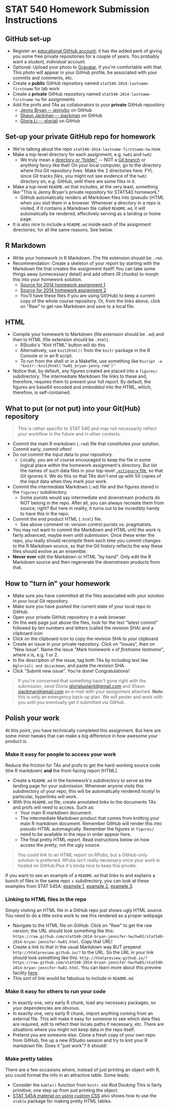 STAT 540 Homework Submission Instructions
========================================================

## GitHub set-up

  - Register an [educational GitHub account](https://education.github.com); it has the added perk of giving you some free private repositories for a couple of years. You probably want a *student, individual* account.
  - Optional: Upload your photo to [Gravatar](http://gravatar.com), if you're comfortable with that. This photo will appear in your GitHub profile, be associated with your commits and comments, etc.
  - Create a __public__ GitHub repository named `stat540-2014-lastname-firstname` for lab work
  - Create a __private__ GitHub repository named `stat540-2014-lastname-firstname-hw` for assignments
  - Add the profs and TAs as collaborators to your __private__ GitHub repository
    - [Jenny Bryan -- jennybc](https://github.com/jennybc) on GitHub
    - [Shaun Jackman -- sjackman](https://github.com/sjackman) on GitHub
    - [Gloria Li -- gloriali](https://github.com/gloriali) on GitHub
    
## Set-up your private GitHub repo for homework

  * We're talking about the repo `stat540-2014-lastname-firstname-hw` now.
  * Make a top-level directory for each assignment, e.g. `hw01` and `hw02`
    - We truly mean a [directory or "folder"](http://en.wikipedia.org/wiki/Directory_(computing)) -- NOT a [Git branch](http://git-scm.com/book/en/Git-Branching) or anything fancy like that! On your local computer, go to the directory where this Git repository lives. Make the 2 directories here. FYI, since Git tracks *files*, you might not see evidence of the `hw02` directory on, e.g. GitHub, until there are some files in it.
  * Make a top-level `README.md` that includes, at the very least, something like "This is Jenny Bryan's private repository for STAT540 homework."
    - GitHub automatically renders all Markdown files into (pseudo-)HTML when you visit them in a browser. Whenever a *directory* in a repo is visited, if it contains a Markdown file called `README.md`, it will automatically be rendered, effectively serving as a landing or home page.
  * It is also nice to include a `README.md` inside each of the assignment directories, for all the same reasons. See below.

## R Markdown

  - Write your homework in R Markdown. The file extension should be `.rmd`.
  - Recommendation: Create a skeleton of your report by starting with the Markdown file that creates the assignment itself! You can take some things away (unnecessary detail) and add others (R chunks) to morph this into your homework solution.
    - [Source for 2014 homework assignment 1](https://github.com/jennybc/stat540_2014/blob/master/homework/hw01/hw01_quality-exploration-DE.md)
    - [Source for 2014 homework assignment 2](https://github.com/jennybc/stat540_2014/blob/master/homework/hw02/hw02_array-rna-seq-dea.md)
    - You'll have these files if you are using Git(Hub) to keep a current copy of the whole course repository. Or, from the links above, click on "Raw" to get raw Markdown and save to a local file.
    
## HTML

  * Compile your homework to Markdown (file extension should be `.md`) and then to HTML (file extension should be `.html`).
    - RStudio's "Knit HTML" button will do this
    - Alternatively, use `knit2html()` from the `knitr` package in the R Console or in an R script.
    - To run from the shell or in a Makefile, use something like `Rscript -e "knitr::knit2html('hw01_bryan-jenny.rmd')"`
  * Notice that, by default, any figures created are placed into a `figures/` subdirectory. The intermediate Markdown file links to these and, therefore, requires them to present your full report. By default, the figures are base64 encoded and *embedded* into the HTML, which, therefore, is self-contained.

## What to put (or not put) into your Git(Hub) repository

> This is rather specific to STAT 540 and may not necessarily reflect your workflow in the future and in other contexts.

  * Commit the main R markdown (`.rmd`) file that constitutes your solution. Commit early, commit often!
  * Do not commit the input data to your repository.
    - Locally, you are of course encouraged to keep the file in some logical place within the homework assignment's directory. But list the names of such data files in your top-level [`.gitignore` file](http://git-scm.com/docs/gitignore), so that Git ignores it. We do this so that TAs don't end up with 50 copies of the input data when they mark your work.
  * Commit the intermediate Markdown (`.md`) file and the figures stored in the `figures/` subdirectory.
    - Some purists would say intermediate and downstream products do NOT belong in the repo. After all, you can always recreate them from source, right? But here in reality, it turns out to be incredibly handy to have this in the repo.
  * Commit the end product HTML (`.html`) file.
    - See above comment re: version control purists vs. pragmatists.
  * You may not want to commit the Markdown and HTML until the work is fairly advanced, maybe even until submission. Once these enter the repo, you really should recompile them each time you commit changes to the R Markdown source, so that the Git history reflects the way these files should evolve as an ensemble.
  * __Never ever__ edit the Markdown or HTML "by hand". Only edit the R Markdown source and then regenerate the downstream products from that.

## How to "turn in" your homework

  * Make sure you have committed all the files associated with your solution in your local Git repository.
  * Make sure you have pushed the current state of your local repo to GitHub.
  * Open your private GitHub repository in a web browser
  * On the web page just above the files, look for the text "latest commit" followed by ten numbers and letters (called the revision SHA) and a clipboard icon
  * Click on the clipboard icon to copy the revision SHA to your clipboard
  * Create an issue in your private repository. Click on "Issues", then on "New Issue". Name the issue "Mark homework x of *firstname* *lastname*", where *x* is, e.g. 1 or 2.
  * In the description of the issue, tag both TAs by including text like `@gloriali and @sjackman`, and paste the revision SHA.
   * Click "Submit new issue". You're done! Congratulations!

> If you're concerned that something hasn't gone right with the submission, send Gloria glorialuolanli@gmail.com and Shaun sjackman@gmail.com an e-mail with your assignment attached. **Note**: this is only an emergency back-up plan. We will pester and work with you until you eventually get it submitted via GitHub.
  
## Polish your work

At this point, you have technically completed this assignment. But here are some minor tweaks that can make a big difference in how awesome your product is.

### Make it easy for people to access your work

Reduce the friction for TAs and profs to get the hard-working source code (the R markdown) __and__ the front-facing report (HTML).

  * Create a `README.md` in the homework's subdirectory to serve as the landing page for your submission. Whenever anyone visits this subdirectory of your repo, this will be automatically rendered nicely! In particular, hyperlinks will work.
  * With this `README.md` file, create annotated links to the documents TAs and profs will need to access. Such as:
    - Your main R markdown document.
    - The intermediate Markdown product that comes from knitting your main R markdown document. Remember GitHub will render this into pseudo-HTML automagically. Remember the figures in `figures/` need to be available in the repo in order appear here.
    - The final pretty HTML report. Read instructions below on how access the pretty, not the ugly source.
    
> You could link to an HTML report on RPubs, but a GitHub-only solution is preferred. RPubs isn't really necessary once your work is hosted on GitHub.Plus it's kinda nice to keep this private.

If you want to see an example of a `README.md` that links to and explains a bunch of files in the same repo + subdirectory, you can look at these examples from STAT 545A: [example 1](https://github.com/jennybc/STAT545A/tree/master/hw06_scaffolds/01_justR), [example 2](https://github.com/jennybc/STAT545A/tree/master/hw06_scaffolds/02_rAndMake), [example 3](https://github.com/jennybc/STAT545A/tree/master/hw06_scaffolds/03_knitWithoutRStudio).

### Linking to HTML files in the repo

Simply visiting an HTML file in a GitHub repo just shows ugly HTML source. You need to do a little extra work to see this rendered as a proper webpage.

  * Navigate to the HTML file on GitHub. Click on "Raw" to get the raw version; the URL should look something like this: `https://raw.github.com/stat540-2014-bryan-jennifer-hw/hw01/stat540-2014-bryan-jennifer-hw01.html`. Copy that URL!
  * Create a link to that in the usual Markdown way BUT prepend `http://htmlpreview.github.io/?` to the URL. So the URL in your link should look something like this: `http://htmlpreview.github.io/?https://raw.github.com/stat540-2014-bryan-jennifer-hw/hw01/stat540-2014-bryan-jennifer-hw01.html`. You can learn more about this preview facility [here](http://htmlpreview.github.io).
  * This sort of link would be fabulous to include in `README.md`.

### Make it easy for others to run your code

  * In exactly one, very early R chunk, load any necessary packages, so your dependencies are obvious.
  * In exactly one, very early R chunk, import anything coming from an external file. This will make it easy for someone to see which data files are required, edit to reflect their locals paths if necessary, etc. There are situations where you might not keep data in the repo itself.
  * Pretend you are someone else. Clone a fresh copy of your own repo from GitHub, fire up a new RStudio session and try to knit your R markdown file. Does it "just work"? It should!
  
### Make pretty tables

There are a few occasions where, instead of just printing an object with R, you could format the info in an attractive table. Some leads:

  * Consider the `kable()` function from `knitr`. *via Rod Docking* This is fairly primitive, one step up from just printing the object.
  * [STAT 545A material on using custom CSS](http://www.stat.ubc.ca/~jenny/STAT545A/topic10_tablesCSS.html) also shows how to use the `xtable` package for making pretty HTML tables.
  